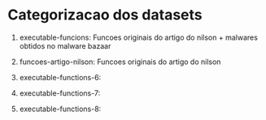 # Categorizacao dos datasets

1. executable-funcions: Funcoes originais do artigo do nilson + malwares obtidos no malware bazaar

2. funcoes-artigo-nilson: Funcoes originais do artigo do nilson

3. executable-functions-6:

4. executable-functions-7:

5. executable-functions-8:


